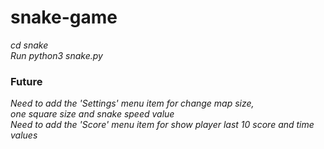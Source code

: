 # snake-game
*cd snake*	  
*Run python3 snake.py*
### Future
*Need to add the 'Settings' menu item for change map size,  
one square size and snake speed value*    
*Need to add the 'Score' menu item for show player last 10 score and time values*   
